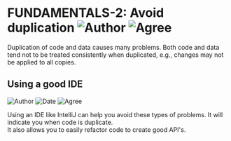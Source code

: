 # FUNDAMENTALS-2: Avoid duplication ![Author](https://img.shields.io/badge/Author-Oracle-blue.svg) ![Agree](https://img.shields.io/badge/AGREE-4-green.svg)

Duplication of code and data causes many problems. Both code and data tend not to be treated consistently when duplicated, e.g., changes may not be applied to all copies.

## Using a good IDE

![Author](https://img.shields.io/badge/Author-Bart.Devriendt-blue.svg)
![Date](https://img.shields.io/badge/Date-20171001-lightgrey.svg)
![Agree](https://img.shields.io/badge/AGREE-4-green.svg)

Using an IDE like IntelliJ can help you avoid these types of problems.  It will indicate you when code is duplicate.  
It also allows you to easily refactor code to create good API's.
